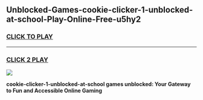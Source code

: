 
## Unblocked-Games-cookie-clicker-1-unblocked-at-school-Play-Online-Free-u5hy2
<h3>
<a href="https://premium76.site?title=cookie-clicker-1-unblocked-at-school&ref=26A">CLICK TO PLAY</a></h3>
<hr>

<h3>
<a href="https://premium76.site?title=cookie-clicker-1-unblocked-at-school&ref=26A">CLICK 2 PLAY</a>
  
</h3>

<a href="https://premium76.site?title=cookie-clicker-1-unblocked-at-school&ref=26A"><img src="https://clearcache.store/games.png"></a>


**cookie-clicker-1-unblocked-at-school games unblocked: Your Gateway to Fun and Accessible Online Gaming**

